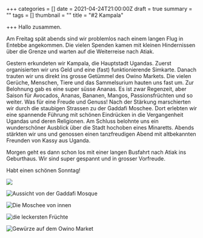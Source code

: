 +++
categories = []
date = 2021-04-24T21:00:00Z
draft = true
summary = ""
tags = []
thumbnail = ""
title = "#2 Kampala"

+++
Hallo zusammen.

Am Freitag spät abends sind wir problemlos nach einem langen Flug in Entebbe angekommen. Die vielen Spenden kamen mit kleinen Hindernissen über die Grenze und warten auf die Weiterreise nach Atiak.

Gestern erkundeten wir Kampala, die Hauptstadt Ugandas. Zuerst organisierten wir uns Geld und eine (fast) funktionierende Simkarte. Danach trauten wir uns direkt ins grosse Getümmel des Owino Markets. Die vielen Gerüche, Menschen, Tiere und das Sammelsurium hauten uns fast um. Zur Belohnung gab es eine super süsse Ananas. Es ist zwar Regenzeit, aber Saison für Avocados, Ananas, Bananen, Mangos, Passionsfrüchten und so weiter. Was für eine Freude und Genuss! Nach der Stärkung marschierten wir durch die staubigen Strassen zu der Gaddafi Moschee. Dort erlebten wir eine spannende Führung mit schönen Eindrücken in die Vergangenheit Ugandas und deren Religionen. Am Schluss belohnte uns ein wunderschöner Ausblick über die Stadt hochoben eines Minaretts. Abends stärkten wir uns und genossen einen tanzfreudigen Abend mit altbekannten Freunden von Kassy aus Uganda.

Morgen geht es dann schon los mit einer langen Busfahrt nach Atiak ins Geburthaus. Wir sind super gespannt und in grosser Vorfreude.

Habt einen schönen Sonntag!

![](https://yoma-hebammen.ch/upload/2021/04/958e7883-d789-4694-9eff-453e6a0332d3.jpeg)

![](https://yoma-hebammen.ch/upload/2021/04/958e7883-d789-4694-9eff-453e6a0332d3.jpeg "Aussicht von der Gaddafi Mosque")

![](https://yoma-hebammen.ch/upload/2021/04/cb7b0966-252f-4b48-b153-4a020aedf94b.jpeg "Die Moschee von innen")

![](https://yoma-hebammen.ch/upload/2021/04/295dbb2c-0868-43e4-9210-c3b952e126e1.jpeg "die leckersten Früchte")

![](https://yoma-hebammen.ch/upload/2021/04/3803842f-6fd9-40c9-b55e-9aba1aedef3b.jpeg "Gewürze auf dem Owino Market")